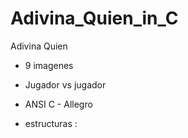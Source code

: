 # Adivina_Quien_in_C
 Adivina Quien

- 9 imagenes
- Jugador vs jugador
- ANSI C - Allegro

- estructuras :
